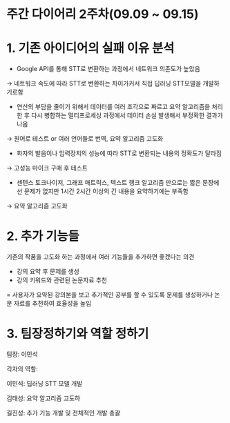 # 주간 다이어리 2주차(09.09 ~ 09.15)


# 1. 기존 아이디어의 실패 이유 분석

- Google API를 통해 STT로 변환하는 과정에서 네트워크 의존도가 높았음

→ 네트워크 속도에 따라 STT로 변환하는 차이가커서 직접 딥러닝 STT모델을 개발하기로함

- 연산의 부담을 줄이기 위해서 데이터를 여러 조각으로 짜르고 요약 알고리즘을 처리한 후 다시 병합하는 멀티프로세싱 과정에서 데이터 손실 발생해서 부정확한 결과가 나옴

→ 원어로 테스트 or 여러 언어들로 번역, 요약 알고리즘 고도화

- 화자의 발음이나 입력장치의 성능에 따라 STT로 변환되는 내용의 정확도가 달라짐

→ 고성능 마이크 구매 후 테스트

- 센텐스 토크나이저, 그래프 매트릭스, 텍스트 랭크 알고리즘 만으로는 짧은 문장에선 문제가 없지만 1시간 2시간 이상의 긴 내용을 요약하기에는 부족함

→ 요약 알고리즘 고도화

# 2. 추가 기능들

기존의 작품을 고도화 하는 과정에서 여러 기능들을 추가하면 좋겠다는 의견

- 강의 요약 후 문제를 생성
- 강의 키워드와 관련된 논문자료 추천

= 사용자가 요약된 강의본을 보고 추가적인 공부를 할 수 있도록 문제를 생성하거나 논문 자료를 추천하여 효율성을 높임

# 3. 팀장정하기와 역할 정하기

팀장: 이민석

각자의 역할:

이민석: 딥러닝 STT 모델 개발

김태성: 요약 알고리즘 고도하

길진성: 추가 기능 개발 및 전체적인 개발 총괄
